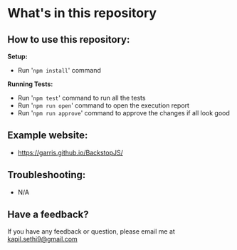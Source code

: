 # **What's in this repository**

**How to use this repository:**
----

**Setup:**

- Run '````npm install````' command

**Running Tests:**

- Run '````npm test````' command to run all the tests
- Run '````npm run open````' command to open the execution report
- Run '````npm run approve````' command to approve the changes if all look good

**Example website:**
----

- https://garris.github.io/BackstopJS/

**Troubleshooting:**
----

- N/A

**Have a feedback?**
---

If you have any feedback or question, please email me at kapil.sethi9@gmail.com

